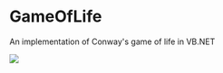 # GameOfLife
An implementation of Conway's game of life in VB.NET

![](http://redmechanic.github.io/images/GameOfLife.png)
